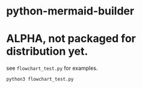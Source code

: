 # python-mermaid-builder


# ALPHA, not packaged for distribution yet.

see `flowchart_test.py` for examples.

```bash
python3 flowchart_test.py
```
